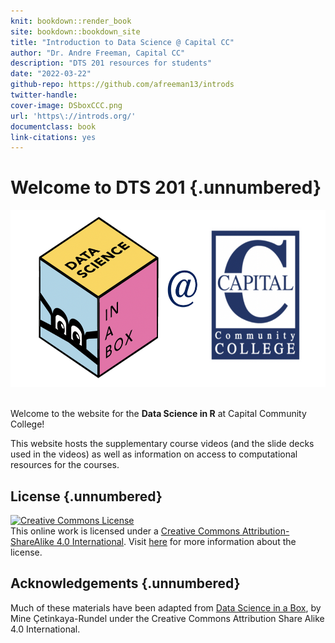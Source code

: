 ```yaml
---
knit: bookdown::render_book
site: bookdown::bookdown_site
title: "Introduction to Data Science @ Capital CC"
author: "Dr. Andre Freeman, Capital CC"
description: "DTS 201 resources for students"
date: "2022-03-22"
github-repo: https://github.com/afreeman13/introds
twitter-handle: 
cover-image: DSboxCCC.png
url: 'https\://introds.org/'
documentclass: book
link-citations: yes
---
```


# Welcome to DTS 201 {.unnumbered}

<img src="DSatCCC.png" width="587" height="283"/>

<br>Welcome to the website for the <b>Data Science in R</b> at Capital Community College!

This website hosts the supplementary course videos (and the slide decks used in the videos) as well as information on access to computational resources for the courses.

## License {.unnumbered}

<a rel="license" href="https://creativecommons.org/licenses/by-sa/4.0/"><img src="https://licensebuttons.net/l/by-sa/4.0/88x31.png" alt="Creative Commons License" style="border-width:0"/></a><br />This online work is licensed under a <a rel="license" href="https://creativecommons.org/licenses/by-sa/4.0/">Creative Commons Attribution-ShareAlike 4.0 International</a>.
Visit [here](https://github.com/dukestatsciintrods/blob/master/LICENSE.md) for more information about the license.

## Acknowledgements {.unnumbered}

Much of these materials have been adapted from [Data Science in a Box](https://datasciencebox.org/), by Mine Çetinkaya-Rundel under the Creative Commons Attribution Share Alike 4.0 International.
